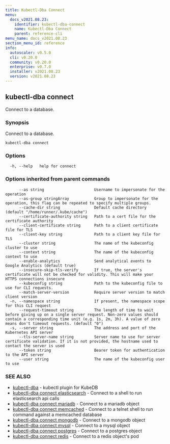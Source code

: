 ```yaml
---
title: Kubectl-Dba Connect
menu:
  docs_v2021.08.23:
    identifier: kubectl-dba-connect
    name: Kubectl-Dba Connect
    parent: reference-cli
menu_name: docs_v2021.08.23
section_menu_id: reference
info:
  autoscaler: v0.5.0
  cli: v0.20.0
  community: v0.20.0
  enterprise: v0.7.0
  installer: v2021.08.23
  version: v2021.08.23
---
```


## kubectl-dba connect

Connect to a database.

### Synopsis

Connect to a database.

```
kubectl-dba connect
```

### Options

```
  -h, --help   help for connect
```

### Options inherited from parent commands

```
      --as string                      Username to impersonate for the operation
      --as-group stringArray           Group to impersonate for the operation, this flag can be repeated to specify multiple groups.
      --cache-dir string               Default cache directory (default "/home/runner/.kube/cache")
      --certificate-authority string   Path to a cert file for the certificate authority
      --client-certificate string      Path to a client certificate file for TLS
      --client-key string              Path to a client key file for TLS
      --cluster string                 The name of the kubeconfig cluster to use
      --context string                 The name of the kubeconfig context to use
      --enable-analytics               Send analytical events to Google Analytics (default true)
      --insecure-skip-tls-verify       If true, the server's certificate will not be checked for validity. This will make your HTTPS connections insecure
      --kubeconfig string              Path to the kubeconfig file to use for CLI requests.
      --match-server-version           Require server version to match client version
  -n, --namespace string               If present, the namespace scope for this CLI request
      --request-timeout string         The length of time to wait before giving up on a single server request. Non-zero values should contain a corresponding time unit (e.g. 1s, 2m, 3h). A value of zero means don't timeout requests. (default "0")
  -s, --server string                  The address and port of the Kubernetes API server
      --tls-server-name string         Server name to use for server certificate validation. If it is not provided, the hostname used to contact the server is used
      --token string                   Bearer token for authentication to the API server
      --user string                    The name of the kubeconfig user to use
```

### SEE ALSO

* [kubectl-dba](/docs/v2021.08.23/reference/cli/kubectl-dba)	 - kubectl plugin for KubeDB
* [kubectl-dba connect elasticsearch](/docs/v2021.08.23/reference/cli/kubectl-dba_connect_elasticsearch)	 - Connect to a shell to run elasticsearch api calls
* [kubectl-dba connect mariadb](/docs/v2021.08.23/reference/cli/kubectl-dba_connect_mariadb)	 - Connect to a mariadb object
* [kubectl-dba connect memcached](/docs/v2021.08.23/reference/cli/kubectl-dba_connect_memcached)	 - Connect to a telnet shell to run command against a memcached database
* [kubectl-dba connect mongodb](/docs/v2021.08.23/reference/cli/kubectl-dba_connect_mongodb)	 - Connect to a mongodb object
* [kubectl-dba connect mysql](/docs/v2021.08.23/reference/cli/kubectl-dba_connect_mysql)	 - Connect to a mysql object
* [kubectl-dba connect postgres](/docs/v2021.08.23/reference/cli/kubectl-dba_connect_postgres)	 - Connect to a postgres object
* [kubectl-dba connect redis](/docs/v2021.08.23/reference/cli/kubectl-dba_connect_redis)	 - Connect to a redis object's pod

